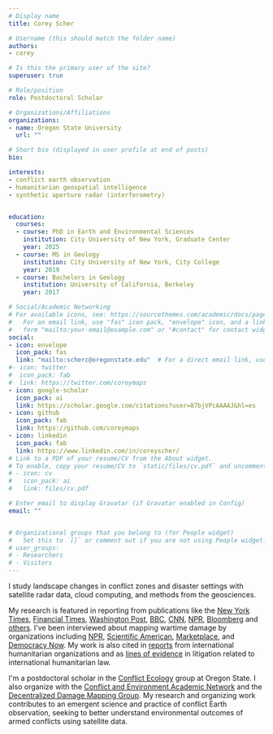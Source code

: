 ```yaml
---
# Display name
title: Corey Scher

# Username (this should match the folder name)
authors:
- corey

# Is this the primary user of the site?
superuser: true

# Role/position
role: Postdoctoral Scholar

# Organizations/Affiliations
organizations:
- name: Oregon State University
  url: ""

# Short bio (displayed in user profile at end of posts)
bio: 

interests:
- conflict earth observation
- humanitarian geospatial intelligence
- synthetic aperture radar (interferometry)


education:
  courses:
  - course: PhD in Earth and Environmental Sciences
    institution: City University of New York, Graduate Center
    year: 2025
  - course: MS in Geology
    institution: City University of New York, City College
    year: 2019
  - course: Bachelors in Geology
    institution: University of California, Berkeley
    year: 2017

# Social/Academic Networking
# For available icons, see: https://sourcethemes.com/academic/docs/page-builder/#icons
#   For an email link, use "fas" icon pack, "envelope" icon, and a link in the
#   form "mailto:your-email@example.com" or "#contact" for contact widget.
social:
- icon: envelope
  icon_pack: fas
  link: "mailto:scherc@oregonstate.edu"  # For a direct email link, use "mailto:scherc@oregonstate.edu".
#- icon: twitter
#  icon_pack: fab
#  link: https://twitter.com/coreymaps
- icon: google-scholar
  icon_pack: ai
  link: https://scholar.google.com/citations?user=87bjVPcAAAAJ&hl=es
- icon: github
  icon_pack: fab
  link: https://github.com/coreymaps
- icon: linkedin
  icon_pack: fab
  link: https://www.linkedin.com/in/coreyscher/
# Link to a PDF of your resume/CV from the About widget.
# To enable, copy your resume/CV to `static/files/cv.pdf` and uncomment the lines below.
# - icon: cv
#   icon_pack: ai
#   link: files/cv.pdf

# Enter email to display Gravatar (if Gravatar enabled in Config)
email: ""


# Organizational groups that you belong to (for People widget)
#   Set this to `[]` or comment out if you are not using People widget.
# user_groups:
# - Researchers
# - Visitors
---
```


I study landscape changes in conflict zones and disaster settings with satellite radar data, cloud computing, and methods from the geosciences.

My research is featured in reporting from publications like the [New York Times](https://www.nytimes.com/interactive/2024/06/03/world/europe/ukraine-destruction.html), [Financial Times](https://ig.ft.com/gaza-damage/), [Washington Post](https://www.washingtonpost.com/world/2023/07/07/ethiopia-massacre-graves/), [BBC](https://www.bbc.com/news/world-middle-east-68006607), [CNN](https://www.cnn.com/interactive/2023/middleeast/map-humanitarian-aid-water-power-hospitals-gaza-strip-dg/), [NPR](https://www.npr.org/2023/11/09/1211571220/israel-gaza-damage-map-satellite-imagery), [Bloomberg](https://www.bloomberg.com/graphics/2024-map-gaza-rafah-israel-hamas-war/) and [others](https://whoiscorey.com/project/gaza-2024/). I've been interviewed about mapping wartime damage by organizations including [NPR](https://www.npr.org/2024/11/20/nx-s1-5194454/israeli-destruction-makes-large-parts-of-south-lebanon-uninhabitable), [Scientific American](https://www.scientificamerican.com/article/inside-the-satellite-tech-revealing-gazas-destruction/), [Marketplace](https://www.marketplace.org/shows/marketplace-tech/how-satellite-radar-helps-scientists-map-the-destruction-in-gaza/), and [Democracy Now](https://www.democracynow.org/2023/11/22/radar). My work is also cited in [reports](https://docs.google.com/spreadsheets/d/1_XVQx97hH3n31XPoYimmIstnZUhof8a5Z5rt3Z2VZg4/edit?gid=1458698163#gid=1458698163) from international humanitarian organizations and as [lines of evidence](https://www.icj-cij.org/case/192) in litigation related to international humanitarian law.

I'm a postdoctoral scholar in the [Conflict Ecology](https://www.conflict-ecology.org) group at Oregon State. I also organize with the [Conflict and Environment Academic Network](https://ceobs.org/projects/conflict-and-environment-academic-network/) and the [Decentralized Damage Mapping Group](https://www.conflict-damage.org). My research and organizing work contributes to an emergent science and practice of conflict Earth observation, seeking to better understand environmental outcomes of armed conflicts using satellite data.


